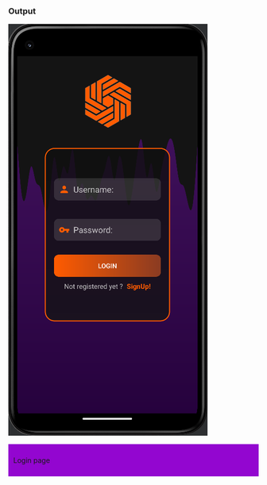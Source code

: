 <h3>Output</h3>

![loginpage](img-github/1.png)
<div style="background-color: #9306D0; padding: 10px;">
  <p>Login page</p>
</div>
